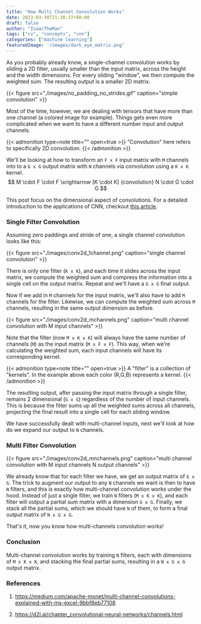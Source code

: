 ```yaml
---
title: "How Multi Channel Convolution Works"
date: 2023-03-30T21:38:37+08:00
draft: false
author: "IsaacTheMan"
tags: ["cv", "concepts", "cnn"]
categories: ["machine learning"]
featuredImage: '/images/dark_eye_matrix.png'
---
```


As you probably already know, a single-channel convolution works by sliding a 2D filter, usually smaller than the input matrix, across the height and the width dimensions. For every sliding "window", we then compute the weighted sum. The resulting output is a smaller 2D matrix.

{{< figure src="./images/no_padding_no_strides.gif" caption="simple convolution" >}}

Most of the time, however, we are dealing with tensors that have more than one channel (a colored image for example). Things gets even more complicated when we want to have a different number input and output channels. 

{{< admonition type=note title="" open=true >}}
"Convolution" here refers to specifically 2D convolution.
{{< /admonition >}}

We'll be looking at how to transform an `F x F` input matrix with `M` channels into to a `G x G` output matrix with `N` channels via convolution using a `K x K` kernel.
$$
M \cdot F \cdot F \xrightarrow [K \cdot K] {convolution} N \cdot G \cdot G
$$

This post focus on the dimensional aspect of convolutions. For a detailed introduction to the applications of CNN, checkout [this article](./images/a-comprehensive-guide-to-convolutional-neural-networks-the-eli5-way-3bd2b1164a53).

### Single Filter Convolution

Assuming zero paddings and stride of one, a single channel convolution looks like this:

{{< figure src="./images/conv2d_1channel.png" caption="single channel convolution" >}}

There is only one filter (`K x K`), and each time it slides across the input matrix, we compute the weighted sum and compress the information into a single cell on the output matrix. Repeat and we'll have a `G x G` final output.

Now if we add in `M` channels for the input matrix, we'll also have to add `M` channels for the filter. Likewise, we can compute the weighted sum across `M` channels, resulting in the same output dimension as before.

{{< figure src="./images/conv2d_mchannels.png" caption="multi channel convolution with M input channels" >}}

Note that the filter (now `M x K x K`) will always have the same number of channels (`M`) as the input matrix (`M x F x F`). This way, when we're calculating the weighted sum, each input channels will have its corresponding kernel. 


{{< admonition type=note title="" open=true >}}
A "filter" is a collection of "kernels". In the example above each color (R,G,B) represents a kernel.
{{< /admonition >}}

The resulting output, after passing the input matrix through a single filter, remains 2 dimensional (`G x G`) regardless of the number of input channels. This is because the filter sums up all the weighted sums across all channels, projecting the final result into a single cell for each sliding window.

We have successfully dealt with multi-channel inputs, next we'll look at how do we expand our output to `N` channels. 

### Multi Filter Convolution

{{< figure src="./images/conv2d_mnchannels.png" caption="multi channel convolution with M input channels N output channels" >}}

We already know that for each filter we have, we get an output matrix of `G x G`. The trick to augment our output to any `N` channels we want is then to have `N` filters, and this is exactly how multi-channel convolution works under the hood. Instead of just a single filter, we train `N` filters (`M x K x K`), and each filter will output a partial sum matrix with a dimension `G x G`. Finally, we stack all the partial sums, which we should have `N` of them, to form a final output matrix of `N x G x G`.

That's it, now you know how multi-channels convolution works!

### Conclusion

Multi-channel convolution works by training `N` filters, each with dimensions of `M x K x K`, and stacking the final partial sums, resulting in a `N x G x G` output matrix.

### References

1. https://medium.com/apache-mxnet/multi-channel-convolutions-explained-with-ms-excel-9bbf8eb77108

2. https://d2l.ai/chapter_convolutional-neural-networks/channels.html
